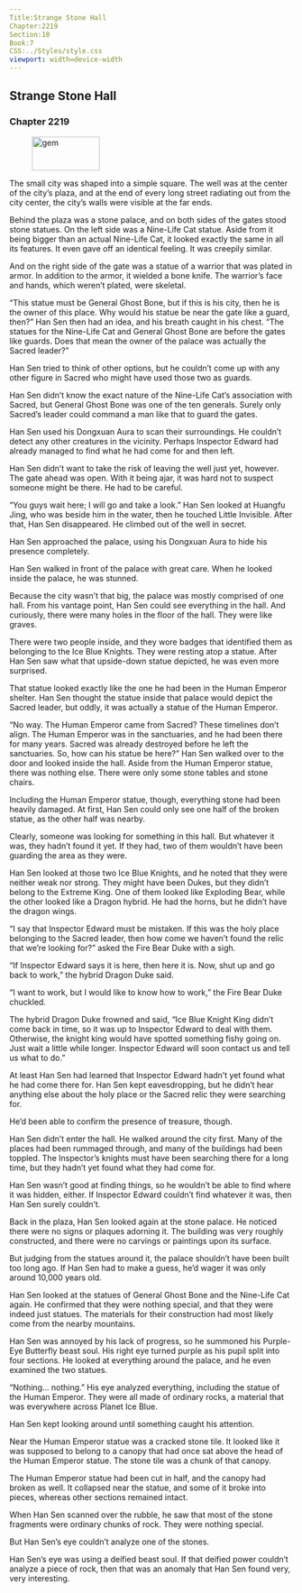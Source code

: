 ```yaml
---
Title:Strange Stone Hall 
Chapter:2219 
Section:10 
Book:7 
CSS:../Styles/style.css 
viewport: width=device-width
---
```

  
## Strange Stone Hall
### Chapter 2219
  
<figure>
	<img src="../Images/gem.gif" alt="gem" id="gem" width="120" height="60" />
</figure>
  

  
The small city was shaped into a simple square. The well was at the center of the city’s plaza, and at the end of every long street radiating out from the city center, the city’s walls were visible at the far ends.

Behind the plaza was a stone palace, and on both sides of the gates stood stone statues. On the left side was a Nine-Life Cat statue. Aside from it being bigger than an actual Nine-Life Cat, it looked exactly the same in all its features. It even gave off an identical feeling. It was creepily similar.

And on the right side of the gate was a statue of a warrior that was plated in armor. In addition to the armor, it wielded a bone knife. The warrior’s face and hands, which weren’t plated, were skeletal.

“This statue must be General Ghost Bone, but if this is his city, then he is the owner of this place. Why would his statue be near the gate like a guard, then?” Han Sen then had an idea, and his breath caught in his chest. “The statues for the Nine-Life Cat and General Ghost Bone are before the gates like guards. Does that mean the owner of the palace was actually the Sacred leader?”

Han Sen tried to think of other options, but he couldn’t come up with any other figure in Sacred who might have used those two as guards.

Han Sen didn’t know the exact nature of the Nine-Life Cat’s association with Sacred, but General Ghost Bone was one of the ten generals. Surely only Sacred’s leader could command a man like that to guard the gates.

Han Sen used his Dongxuan Aura to scan their surroundings. He couldn’t detect any other creatures in the vicinity. Perhaps Inspector Edward had already managed to find what he had come for and then left.

Han Sen didn’t want to take the risk of leaving the well just yet, however. The gate ahead was open. With it being ajar, it was hard not to suspect someone might be there. He had to be careful.

“You guys wait here; I will go and take a look.” Han Sen looked at Huangfu Jing, who was beside him in the water, then he touched Little Invisible. After that, Han Sen disappeared. He climbed out of the well in secret.

Han Sen approached the palace, using his Dongxuan Aura to hide his presence completely.

Han Sen walked in front of the palace with great care. When he looked inside the palace, he was stunned.

Because the city wasn’t that big, the palace was mostly comprised of one hall. From his vantage point, Han Sen could see everything in the hall. And curiously, there were many holes in the floor of the hall. They were like graves.

There were two people inside, and they wore badges that identified them as belonging to the Ice Blue Knights. They were resting atop a statue. After Han Sen saw what that upside-down statue depicted, he was even more surprised.

That statue looked exactly like the one he had been in the Human Emperor shelter. Han Sen thought the statue inside that palace would depict the Sacred leader, but oddly, it was actually a statue of the Human Emperor.

“No way. The Human Emperor came from Sacred? These timelines don’t align. The Human Emperor was in the sanctuaries, and he had been there for many years. Sacred was already destroyed before he left the sanctuaries. So, how can his statue be here?” Han Sen walked over to the door and looked inside the hall. Aside from the Human Emperor statue, there was nothing else. There were only some stone tables and stone chairs.

Including the Human Emperor statue, though, everything stone had been heavily damaged. At first, Han Sen could only see one half of the broken statue, as the other half was nearby.

Clearly, someone was looking for something in this hall. But whatever it was, they hadn’t found it yet. If they had, two of them wouldn’t have been guarding the area as they were.

Han Sen looked at those two Ice Blue Knights, and he noted that they were neither weak nor strong. They might have been Dukes, but they didn’t belong to the Extreme King. One of them looked like Exploding Bear, while the other looked like a Dragon hybrid. He had the horns, but he didn’t have the dragon wings.

“I say that Inspector Edward must be mistaken. If this was the holy place belonging to the Sacred leader, then how come we haven’t found the relic that we’re looking for?” asked the Fire Bear Duke with a sigh.

“If Inspector Edward says it is here, then here it is. Now, shut up and go back to work,” the hybrid Dragon Duke said.

“I want to work, but I would like to know how to work,” the Fire Bear Duke chuckled.

The hybrid Dragon Duke frowned and said, “Ice Blue Knight King didn’t come back in time, so it was up to Inspector Edward to deal with them. Otherwise, the knight king would have spotted something fishy going on. Just wait a little while longer. Inspector Edward will soon contact us and tell us what to do.”

At least Han Sen had learned that Inspector Edward hadn’t yet found what he had come there for. Han Sen kept eavesdropping, but he didn’t hear anything else about the holy place or the Sacred relic they were searching for.

He’d been able to confirm the presence of treasure, though.

Han Sen didn’t enter the hall. He walked around the city first. Many of the places had been rummaged through, and many of the buildings had been toppled. The Inspector’s knights must have been searching there for a long time, but they hadn’t yet found what they had come for.

Han Sen wasn’t good at finding things, so he wouldn’t be able to find where it was hidden, either. If Inspector Edward couldn’t find whatever it was, then Han Sen surely couldn’t.

Back in the plaza, Han Sen looked again at the stone palace. He noticed there were no signs or plaques adorning it. The building was very roughly constructed, and there were no carvings or paintings upon its surface.

But judging from the statues around it, the palace shouldn’t have been built too long ago. If Han Sen had to make a guess, he’d wager it was only around 10,000 years old.

Han Sen looked at the statues of General Ghost Bone and the Nine-Life Cat again. He confirmed that they were nothing special, and that they were indeed just statues. The materials for their construction had most likely come from the nearby mountains.

Han Sen was annoyed by his lack of progress, so he summoned his Purple-Eye Butterfly beast soul. His right eye turned purple as his pupil split into four sections. He looked at everything around the palace, and he even examined the two statues.

“Nothing… nothing.” His eye analyzed everything, including the statue of the Human Emperor. They were all made of ordinary rocks, a material that was everywhere across Planet Ice Blue.

Han Sen kept looking around until something caught his attention.

Near the Human Emperor statue was a cracked stone tile. It looked like it was supposed to belong to a canopy that had once sat above the head of the Human Emperor statue. The stone tile was a chunk of that canopy.

The Human Emperor statue had been cut in half, and the canopy had broken as well. It collapsed near the statue, and some of it broke into pieces, whereas other sections remained intact.

When Han Sen scanned over the rubble, he saw that most of the stone fragments were ordinary chunks of rock. They were nothing special.

But Han Sen’s eye couldn’t analyze one of the stones.

Han Sen’s eye was using a deified beast soul. If that deified power couldn’t analyze a piece of rock, then that was an anomaly that Han Sen found very, very interesting.